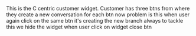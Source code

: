 This is the C centric customer widget. Customer has three btns from where they create a new conversation for each btn now problem is this when user again click on the same btn it's creating the new branch always to tackle this we hide the widget when user click on widget close btn
